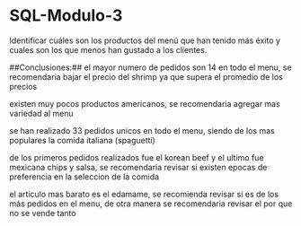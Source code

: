 # SQL-Modulo-3
Identificar cuáles son los productos del menú que han tenido más éxito y cuales son los que
 menos han gustado a los clientes.
 
##Conclusiones:##
el mayor numero de pedidos son 14 en todo el menu, se recomendaria bajar el precio del shrimp ya que supera el promedio de los precios

existen muy pocos productos americanos, se recomendaria agregar mas variedad al menu

se han realizado 33 pedidos unicos en todo el menu, siendo de los mas populares la comida italiana (spaguetti)

de los primeros pedidos realizados fue el korean beef y el ultimo fue mexicana chips y salsa, se recomendaria revisar si existen epocas de preferencia en la seleccion de la comida

el articulo mas barato es el edamame, se recomienda revisar si es de los más pedidos en el menu, de otra manera se recomendaria revisar el por que no se vende tanto
